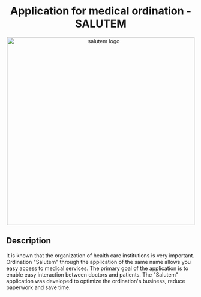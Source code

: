 

<div align="center">
  
# Application for medical ordination - SALUTEM 
  
</div>
<p align="center">
<img src="https://user-images.githubusercontent.com/73299629/127243084-ccdd65b3-3d0b-4e94-a3b2-ca77db5e4aa0.png" width="500" alt="salutem logo"/>

</p>

## Description
It is known that the organization of health care institutions is very important. Ordination "Salutem" through the application of the same name allows you easy access to medical services. The primary goal of the application is to enable easy interaction between doctors and patients. 
The "Salutem" application was developed to optimize the ordination's business, reduce paperwork and save time.

